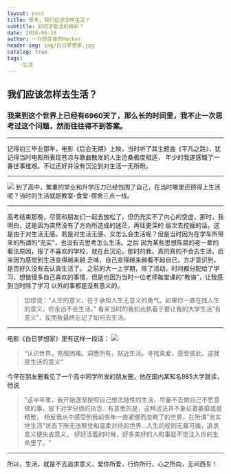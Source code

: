 ```yaml
---
layout: post
title: 思考，我们应该怎样生活？
subtitle: 如何才能活的精彩？
date: 2018-06-18
author: 一只想变强的Hacker
header-img: img/白日梦想家.jpg
catalog: true
tags: 
    -生活
---
```

## 我们应该怎样去生活？
### 我来到这个世界上已经有**6960**天了，那么长的时间里，我不止一次思考过这个问题，然而往往得不到答案。
  ***
  记得初三毕业那年，电影《后会无期》上映，当时听了其主题曲《平凡之路》，犹记得当时电影所表现苍凉与歌曲散发的人生沧桑极度相适，
  年少的我遂感慨了一番世事维艰。不过还好并没有沉沦到对生活一无所盼。
  
  ***
  ![](http://image11.m1905.cn/uploadfile/2014/0528/20140528092832805044.jpg)
  到了高中，繁重的学业和升学压力已经包围了自己，在当时哪里还顾得上生活呢？当时的生活就是教室-食堂-宿舍三点一线。
  
  ***
  高考结束那晚，尽管和朋友们一起去放松了，但仍充实不了内心的空虚，那时，我明白，这是因为突然没有了方向所造成的迷茫，再往更深的
  层次去挖掘的话，这是由于对生活无感。若是对生活无感，又怎么会生活呢？但是当时因为在学车所带来的所谓的“充实”，也没有去思考怎么生活。之后
  因为某些思想陈腐的老一辈的看法原因，报了不喜欢的学校，就在此沉沦。那时的我，真的真的不会去生活。后来因为感觉到生活变得越来越
  乏味，自己变得越来越看不起自己，方才意识到，是否好久没有去认真生活了。
  之前的大一上学期，除了活动，时间都分配给了学习，想做很多自己喜欢的事情，但是也因为当时一位老师每堂课的“教诲”，让我感到当时除了学习
  以外的事都是没有意义的。
  
>加缪说：“人生的意义，在于承担人生无意义的勇气。如果你一直在找人生的意义，你永远不会生活。”
  看来当时的我如此执着于要让我的大学生活“有意义”，反而我最终忘记了如何去生活。
  ***
  电影《白日梦想家》里有这样一段话：
  ![](https://wx4.sinaimg.cn/mw1024/005Is5bhly1fsfdf5cornj30zk0k0akp.jpg)
>“认识世界，克服困难。洞悉所有，贴近生活。寻找真爱，感受彼此。这就是生活的意义”

今早在朋友圈看见了一个高中同学所发的朋友圈，他在国内某知名985大学就读，他说
>"这半年里，我开始逐渐按照自己想法随性的生活，尽量不去做自己不愿意做的事，放下对学分绩的执念...有意思的是，这种活法并不象征着萎靡或是精致，
相反我从中感受到我前些年一直紧绷而忽略了的世界，在所谓"充实地生活"状态下所无法察觉和温柔对待的世界...人生的规则无章可循，追求意义便失去意义，
好好活着的时候，好多美好的人和事就不觉注入你的生命里了。"
***
所以，生活，就是不去追求意义，爱你所爱，行你所行，心之所向，无问西东！
